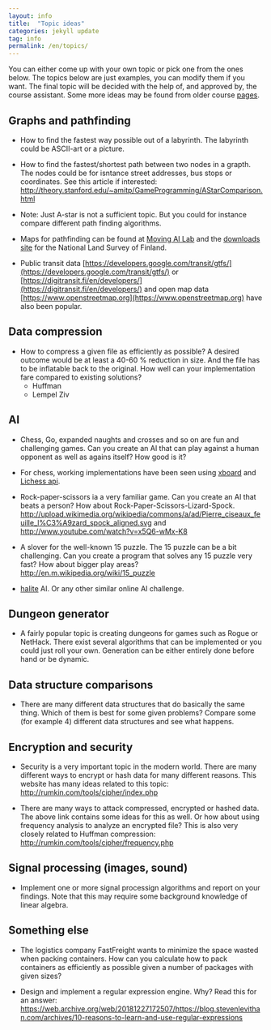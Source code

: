 ```yaml
---
layout: info
title:  "Topic ideas"
categories: jekyll update
tag: info
permalink: /en/topics/
---
```


You can either come up with your own topic or pick one from the ones below. The topics below are just examples, you can modify them if you want. The final topic will be decided with the help of, and approved by, the course assistant. Some more ideas may be found from older course [pages](https://github.com/TiraLabra/).

## Graphs and pathfinding

* How to find the fastest way possible out of a labyrinth. The labyrinth could be ASCII-art or a picture.

* How to find the fastest/shortest path between two nodes in a grapth. The nodes could be for isntance street addresses, bus stops or coordinates. See this article if interested: http://theory.stanford.edu/~amitp/GameProgramming/AStarComparison.html
* Note: Just A-star is not a sufficient topic. But you could for instance compare different path finding algorithms.

* Maps for pathfinding can be found at [Moving AI Lab](http://www.movingai.com/benchmarks/) and the [downloads site](http://kartat.kapsi.fi/) for the National Land Survey of Finland.

* Public transit data [https://developers.google.com/transit/gtfs/](https://developers.google.com/transit/gtfs/) or [https://digitransit.fi/en/developers/](https://digitransit.fi/en/developers/) and open map data [https://www.openstreetmap.org](https://www.openstreetmap.org) have also been popular.

## Data compression

* How to compress a given file as efficiently as possible? A desired outcome would be at least a 40-60 % reduction in size. And the file has to be inflatable back to the original. How well can your implementation fare compared to existing solutions?
    * Huffman
    * Lempel Ziv

## AI

* Chess, Go, expanded naughts and crosses and so on are fun and challenging games. Can you create an AI that can play against a human opponent as well as agains itself? How good is it?

* For chess, working implementations have been seen using [xboard](https://www.gnu.org/software/xboard/) and [Lichess api](https://lichess.org/blog/WvDNticAAMu_mHKP/welcome-lichess-bots).

* Rock-paper-scissors ia a very familiar game. Can you create an AI that beats a person? How about Rock-Paper-Scissors-Lizard-Spock. http://upload.wikimedia.org/wikipedia/commons/a/ad/Pierre_ciseaux_feuille_l%C3%A9zard_spock_aligned.svg and http://www.youtube.com/watch?v=x5Q6-wMx-K8

* A slover for the well-known 15 puzzle. The 15 puzzle can be a bit challenging. Can you create a program that solves any 15 puzzle very fast? How about bigger play areas? http://en.m.wikipedia.org/wiki/15_puzzle

* [halite](https://halite.io/) AI. Or any other similar online AI challenge.

## Dungeon generator
* A fairly popular topic is creating dungeons for games such as Rogue or NetHack. There exist several algorithms that can be implemented or you could just roll your own. Generation can be either entirely done before hand or be dynamic.


## Data structure comparisons
* There are many different data structures that do basically the same thing. Which of them is best for some given problems? Compare some (for example 4) different data structures and see what happens.


## Encryption and security
* Security is a very important topic in the modern world. There are many different ways to encrypt or hash data for many different reasons. This website has many ideas related to this topic: http://rumkin.com/tools/cipher/index.php

* There are many ways to attack compressed, encrypted or hashed data. The above link contains some ideas for this as well. Or how about using frequency analysis to analyze an encrypted file? This is also very closely related to Huffman compression: http://rumkin.com/tools/cipher/frequency.php


## Signal processing (images, sound)
* Implement one or more signal processign algorithms and report on your findings. Note that this may require some background knowledge of linear algebra.

## Something else
* The logistics company FastFreight wants to minimize the space wasted when packing containers. How can you calculate how to pack containers as efficiently as possible given a number of packages with given sizes?

* Design and implement a regular expression engine. Why? Read this for an answer: https://web.archive.org/web/20181227172507/https://blog.stevenlevithan.com/archives/10-reasons-to-learn-and-use-regular-expressions
